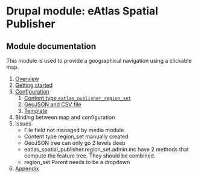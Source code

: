 # Drupal module: eAtlas Spatial Publisher #

## Module documentation ##

This module is used to provide a geographical navigation using a clickable map.

1. [Overview](docs/overview.md)
2. [Getting started](docs/getting-started.md)
3. [Configuration](docs/configuration.md)
    1. [Content type ```eatlas_publisher_region_set```](content-type-region-set.md)
    2. [GeoJSON and CSV file](geojson-csv-file.md)
    3. [Template](template.md)
5. Binding between map and configuration
6. Issues
    * File field not managed by media module
    * Content type region_set manually created
    * GeoJSON tree can only go 2 levels deep
    * eatlas_spatial_publisher.region_set.admin.inc have 2 methods that compute the feature tree. They should be combined.
    * region_set Parent needs to be a dropdown
7. [Appendix](docs/appendix.md)
